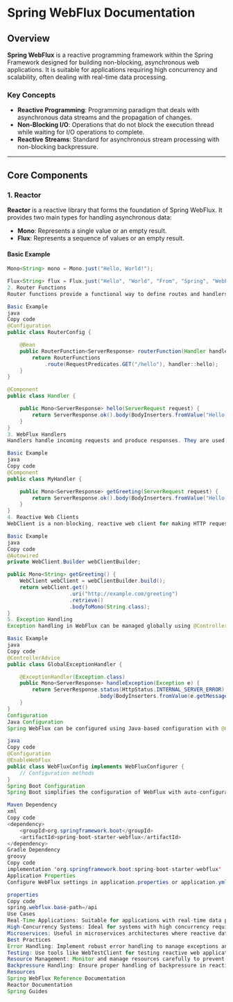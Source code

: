 # Spring WebFlux Documentation

## Overview

**Spring WebFlux** is a reactive programming framework within the Spring Framework designed for building non-blocking, asynchronous web applications. It is suitable for applications requiring high concurrency and scalability, often dealing with real-time data processing.

### Key Concepts

- **Reactive Programming**: Programming paradigm that deals with asynchronous data streams and the propagation of changes.
- **Non-Blocking I/O**: Operations that do not block the execution thread while waiting for I/O operations to complete.
- **Reactive Streams**: Standard for asynchronous stream processing with non-blocking backpressure.

---

## Core Components

### 1. Reactor

**Reactor** is a reactive library that forms the foundation of Spring WebFlux. It provides two main types for handling asynchronous data:

- **Mono**: Represents a single value or an empty result.
- **Flux**: Represents a sequence of values or an empty result.

#### Basic Example

```java
Mono<String> mono = Mono.just("Hello, World!");

Flux<String> flux = Flux.just("Hello", "World", "From", "Spring", "WebFlux");
2. Router Functions
Router functions provide a functional way to define routes and handlers in WebFlux.

Basic Example
java
Copy code
@Configuration
public class RouterConfig {

    @Bean
    public RouterFunction<ServerResponse> routerFunction(Handler handler) {
        return RouterFunctions
            .route(RequestPredicates.GET("/hello"), handler::hello);
    }
}

@Component
public class Handler {

    public Mono<ServerResponse> hello(ServerRequest request) {
        return ServerResponse.ok().body(BodyInserters.fromValue("Hello, World!"));
    }
}
3. WebFlux Handlers
Handlers handle incoming requests and produce responses. They are used in conjunction with router functions.

Basic Example
java
Copy code
@Component
public class MyHandler {

    public Mono<ServerResponse> getGreeting(ServerRequest request) {
        return ServerResponse.ok().body(BodyInserters.fromValue("Hello, WebFlux!"));
    }
}
4. Reactive Web Clients
WebClient is a non-blocking, reactive web client for making HTTP requests.

Basic Example
java
Copy code
@Autowired
private WebClient.Builder webClientBuilder;

public Mono<String> getGreeting() {
    WebClient webClient = webClientBuilder.build();
    return webClient.get()
                    .uri("http://example.com/greeting")
                    .retrieve()
                    .bodyToMono(String.class);
}
5. Exception Handling
Exception handling in WebFlux can be managed globally using @ControllerAdvice or by implementing ExceptionHandler interfaces.

Basic Example
java
Copy code
@ControllerAdvice
public class GlobalExceptionHandler {

    @ExceptionHandler(Exception.class)
    public Mono<ServerResponse> handleException(Exception e) {
        return ServerResponse.status(HttpStatus.INTERNAL_SERVER_ERROR)
                             .body(BodyInserters.fromValue(e.getMessage()));
    }
}
Configuration
Java Configuration
Spring WebFlux can be configured using Java-based configuration with @Configuration and @EnableWebFlux.

java
Copy code
@Configuration
@EnableWebFlux
public class WebFluxConfig implements WebFluxConfigurer {
    // Configuration methods
}
Spring Boot Configuration
Spring Boot simplifies the configuration of WebFlux with auto-configuration. Add the spring-boot-starter-webflux dependency to your pom.xml or build.gradle.

Maven Dependency
xml
Copy code
<dependency>
    <groupId>org.springframework.boot</groupId>
    <artifactId>spring-boot-starter-webflux</artifactId>
</dependency>
Gradle Dependency
groovy
Copy code
implementation 'org.springframework.boot:spring-boot-starter-webflux'
Application Properties
Configure WebFlux settings in application.properties or application.yml.

properties
Copy code
spring.webflux.base-path=/api
Use Cases
Real-Time Applications: Suitable for applications with real-time data processing needs, such as chat applications and live streaming services.
High-Concurrency Systems: Ideal for systems with high concurrency requirements due to its non-blocking nature.
Microservices: Useful in microservices architectures where reactive data processing can improve scalability.
Best Practices
Error Handling: Implement robust error handling to manage exceptions and provide meaningful error messages.
Testing: Use tools like WebTestClient for testing reactive web applications.
Resource Management: Monitor and manage resources carefully to prevent resource leaks in a reactive system.
Backpressure Handling: Ensure proper handling of backpressure in reactive streams to maintain system stability.
Resources
Spring WebFlux Reference Documentation
Reactor Documentation
Spring Guides
